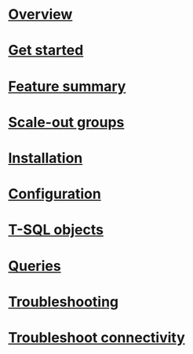 # [Overview](polybase-guide.md)  
# [Get started](get-started-with-polybase.md)  
# [Feature summary](polybase-versioned-feature-summary.md)  
# [Scale-out groups](polybase-scale-out-groups.md)  
# [Installation](polybase-installation.md)  
# [Configuration](polybase-configuration.md)  
# [T-SQL objects](polybase-t-sql-objects.md)  
# [Queries](polybase-queries.md)  
# [Troubleshooting](polybase-troubleshooting.md) 
# [Troubleshoot connectivity](polybase-troubleshoot-connectivity.md)   
